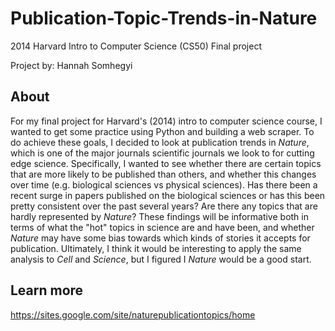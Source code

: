 # Publication-Topic-Trends-in-Nature
2014 Harvard Intro to Computer Science (CS50) Final project

Project by: Hannah Somhegyi

## About
For my final project for Harvard's (2014) intro to computer science course, I wanted to get some practice using Python and building a web scraper. To do  achieve these goals, I decided to look at publication trends in _Nature_, which is one of the major journals scientific journals we look to for cutting edge science. Specifically, I wanted to see whether there are certain topics that are more likely to be published than others, and whether this changes over time  (e.g. biological sciences vs physical sciences). Has there been a recent surge in papers published on the biological sciences or has this been pretty consistent over the past several years? Are there any topics that are hardly represented by _Nature_? These findings will be informative both in terms of what the "hot" topics in science are and have been, and whether _Nature_ may have some bias towards which kinds of stories it accepts for publication. Ultimately, I think it would be interesting to apply the same analysis to _Cell_ and _Science_, but I figured I _Nature_ would be a good start.

## Learn more
https://sites.google.com/site/naturepublicationtopics/home
